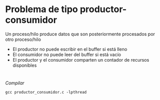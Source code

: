 # Problema de tipo productor-consumidor

Un proceso/hilo produce datos que son posteriormente procesados por otro proceso/hilo

- El productor no puede escribir en el buffer si está lleno
- El consumidor no puede leer del buffer si está vacío
- El productor y el consumidor comparten un contador de recursos disponibles

# 
_Compilar_
```
gcc productor_consumidor.c -lpthread
```